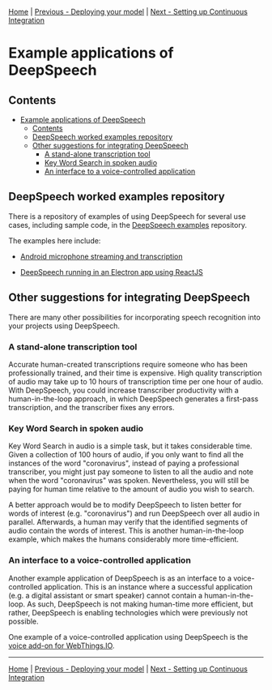 [Home](README.md) | [Previous - Deploying your model](DEPLOYMENT.md) | [Next - Setting up Continuous Integration](CONTINUOUS_INTEGRATION.md)

# Example applications of DeepSpeech

## Contents

- [Example applications of DeepSpeech](#example-applications-of-deepspeech)
  * [Contents](#contents)
  * [DeepSpeech worked examples repository](#deepspeech-worked-examples-repository)
  * [Other suggestions for integrating DeepSpeech](#other-suggestions-for-integrating-deepspeech)
    + [A stand-alone transcription tool](#a-stand-alone-transcription-tool)
    + [Key Word Search in spoken audio](#key-word-search-in-spoken-audio)
    + [An interface to a voice-controlled application](#an-interface-to-a-voice-controlled-application)

## DeepSpeech worked examples repository

There is a repository of examples of using DeepSpeech for several use cases, including sample code, in the [DeepSpeech examples](https://github.com/mozilla/DeepSpeech-examples/) repository.

The examples here include:

* [Android microphone streaming and transcription](https://github.com/mozilla/DeepSpeech-examples/tree/r0.9/android_mic_streaming)

* [DeepSpeech running in an Electron app using ReactJS](https://github.com/mozilla/DeepSpeech-examples/tree/r0.9/electron)

## Other suggestions for integrating DeepSpeech

There are many other possibilities for incorporating speech recognition into your projects using DeepSpeech.

### A stand-alone transcription tool

Accurate human-created transcriptions require someone who has been professionally trained, and their time is expensive. High quality transcription of audio may take up to 10 hours of transcription time per one hour of audio. With DeepSpeech, you could increase transcriber productivity with a human-in-the-loop approach, in which DeepSpeech generates a first-pass transcription, and the transcriber fixes any errors.

### Key Word Search in spoken audio

Key Word Search in audio is a simple task, but it takes considerable time. Given a collection of 100 hours of audio, if you only want to find all the instances of the word "coronavirus", instead of paying a professional transcriber, you might just pay someone to listen to all the audio and note when the word "coronavirus" was spoken. Nevertheless, you will still be paying for human time relative to the amount of audio you wish to search.

A better approach would be to modify DeepSpeech to listen better for words of interest (e.g. "coronavirus") and run DeepSpeech over all audio in parallel. Afterwards, a human may verify that the identified segments of audio contain the words of interest. This is another human-in-the-loop example, which makes the humans considerably more time-efficient.

### An interface to a voice-controlled application

Another example application of DeepSpeech is as an interface to a voice-controlled application. This is an instance where a successful application (e.g. a digital assistant or smart speaker) cannot contain a human-in-the-loop. As such, DeepSpeech is not making human-time more efficient, but rather, DeepSpeech is enabling technologies which were previously not possible.

One example of a voice-controlled application using DeepSpeech is the [voice add-on for WebThings.IO](https://github.com/WebThingsIO/voice-addon).

---

[Home](README.md) | [Previous - Deploying your model](DEPLOYMENT.md) | [Next - Setting up Continuous Integration](CONTINUOUS_INTEGRATION.md)
